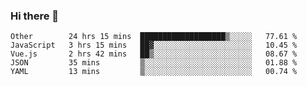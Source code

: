 ### Hi there 👋

<!--
**Hundeklemmen/Hundeklemmen** is a ✨ _special_ ✨ repository because its `README.md` (this file) appears on your GitHub profile.

Here are some ideas to get you started:

- 🔭 I’m currently working on ...
- 🌱 I’m currently learning ...
- 👯 I’m looking to collaborate on ...
- 🤔 I’m looking for help with ...
- 💬 Ask me about ...
- 📫 How to reach me: ...
- 😄 Pronouns: ...
- ⚡ Fun fact: ...
-->
<!--START_SECTION:waka-->
```text
Other        24 hrs 15 mins  ███████████████████▒░░░░░   77.61 % 
JavaScript   3 hrs 15 mins   ██▓░░░░░░░░░░░░░░░░░░░░░░   10.45 % 
Vue.js       2 hrs 42 mins   ██▒░░░░░░░░░░░░░░░░░░░░░░   08.67 % 
JSON         35 mins         ▒░░░░░░░░░░░░░░░░░░░░░░░░   01.88 % 
YAML         13 mins         ▒░░░░░░░░░░░░░░░░░░░░░░░░   00.74 % 
```
<!--END_SECTION:waka-->
